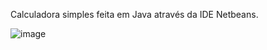 Calculadora simples feita em Java através da IDE Netbeans.

![image](https://user-images.githubusercontent.com/119919385/207197622-f6004ff7-0b15-4937-b992-a2934336ba3a.png)

